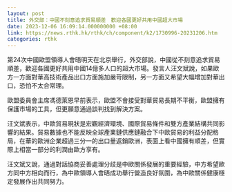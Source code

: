 ```yaml
---
layout: post
title: 外交部：中國不刻意追求貿易順差　歡迎各國更好共用中國超大市場
date: 2023-12-06 16:09:14.000000000 +08:00
link: https://news.rthk.hk/rthk/ch/component/k2/1730996-20231206.htm
categories: rthk
---
```


第24次中國歐盟領導人會晤明天在北京舉行，外交部說，中國從不刻意追求貿易順差，歡迎各國更好共用中國14億多人口的超大市場。發言人汪文斌說，如果歐方一方面對華高技術產品出口方面施加嚴苛限制，另一方面又希望大幅增加對華出口，恐怕不太合常理。

歐盟委員會主席馮德萊恩早前表示，歐盟不會接受對華貿易長期不平衡，歐盟擁有保護市場的工具，但更願意通過談判找到解決方案。

汪文斌表示，中歐貿易現狀是宏觀經濟環境、國際貿易條件和雙方產業結構共同影響的結果。貿易數據也不能反映全球產業鏈供應鏈融合下中歐貿易的利益分配格局，在華的歐洲企業超過三分一的出口量返銷歐洲，表面上看中國擁有順差，但實際上相當一部分的利潤由歐方享有。

汪文斌又說，通過對話協商妥善處理分歧是中歐關係發展的重要經驗，中方希望歐方同中方相向而行，為中歐領導人會晤成功舉行營造良好氛圍，為中歐關係健康穩定發展作出共同努力。
